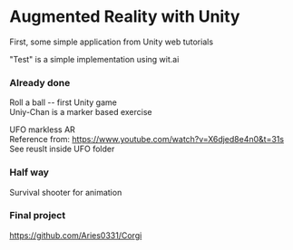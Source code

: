 # Augmented Reality with Unity     

First, some simple application from Unity web tutorials 

"Test" is a simple implementation using wit.ai   

### Already done   
Roll a ball -- first Unity game   
Uniy-Chan is a marker based exercise   

UFO markless AR  
Reference from: https://www.youtube.com/watch?v=X6djed8e4n0&t=31s  
See reuslt inside UFO folder 

### Half way  
Survival shooter for animation   

### Final project    
https://github.com/Aries0331/Corgi  
  
